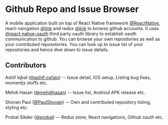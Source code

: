 Github Repo and Issue Browser
=============================

A mobile application built on top of React Native framework [@ReactNative](https://facebook.github.io/react-native/), react-navigation [@link](https://reactnavigation.org/) and redux [@link](https://redux.js.org/) to browse github accounts. It uses [@react-native-oauth](https://github.com/fullstackreact/react-native-oauth) third party oauth library to establish oauth communication to github. You can browse your own repositories as well as your contributed reposotories. You can look up to issue list of your repositories and hence dive down to issue details.

Contributors
------------

Ashif Iqbal ([@ashif-cefalo](https://github.com/ashif-cefalo))
 -- Issue detail, IOS setup, Listing bug fixes, momentjs stuffs etc.

Mehdi Hasan ([@mehdihasan](https://github.com/mehdihasan))
 -- Issue list, Andriod APK release etc.

Shovan Paul ([@PaulShovan](https://github.com/PaulShovan))
 -- Own and contributed repository listing, styling etc.

Probal Sikder ([@probal](https://github.com/probal))
 -- Redux store, React navigations, Github oauth etc.